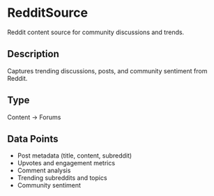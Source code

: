 # RedditSource

Reddit content source for community discussions and trends.

## Description
Captures trending discussions, posts, and community sentiment from Reddit.

## Type
Content → Forums

## Data Points
- Post metadata (title, content, subreddit)
- Upvotes and engagement metrics
- Comment analysis
- Trending subreddits and topics
- Community sentiment
